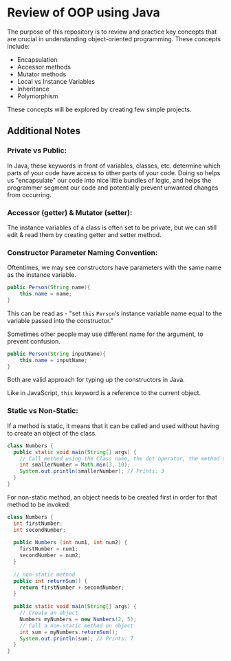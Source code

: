 # Review of OOP using Java

The purpose of this repository is to review and 
practice key concepts that are crucial in understanding
object-oriented programming. These concepts include:

- Encapsulation
- Accessor methods
- Mutator methods
- Local vs Instance Variables
- Inheritance
- Polymorphism

These concepts will be explored by creating few
simple projects.

## Additional Notes

### Private vs Public:
In Java, these keywords in front of variables, classes,
etc. determine which parts of your code have access to
other parts of your code. Doing so helps us "encapsulate" 
our code into nice little bundles of logic, and helps
the programmer segment our code and potentially prevent
unwanted changes from occurring.

### Accessor (getter) & Mutator (setter):
The instance variables of a class is often set to be 
private, but we can still edit & read them by creating 
getter and setter method.

### Constructor Parameter Naming Convention:
Oftentimes, we may see constructors have parameters
with the same name as the instance variable.
```java
public Person(String name){
    this.name = name;
}
```
This can be read as - "set `this` `Person`‘s instance 
variable name equal to the variable passed into the 
constructor."

Sometimes other people may use different name for the 
argument, to prevent confusion. 
```java
public Person(String inputName){
    this.name = inputName;
}
```
Both are valid approach for typing up the constructors
in Java.

Like in JavaScript, `this` keyword is a reference 
to the current object.

### Static vs Non-Static:
If a method is static, it means that it can be called
and used without having to create an object of the class.

```java
class Numbers {
  public static void main(String[] args) {
    // Call method using the Class name, the dot operator, the method name, and arguments
    int smallerNumber = Math.min(3, 10);
    System.out.println(smallerNumber); // Prints: 3
  }
}
```
For non-static method, an object needs to be created first
in order for that method to be invoked:

```java
class Numbers {
  int firstNumber;
  int secondNumber;
 
  public Numbers (int num1, int num2) {
    firstNumber = num1;
    secondNumber = num2;
  }
 
  // non-static method
  public int returnSum() {
    return firstNumber + secondNumber;
  }
 
  public static void main(String[] args) {
    // Create an object
    Numbers myNumbers = new Numbers(2, 5);
    // Call a non-static method on object
    int sum = myNumbers.returnSum();
    System.out.println(sum); // Prints: 7
  }
}
```

